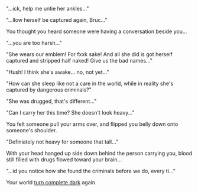 "...ick, help me untie her ankles..."

"...llow herself be captured again, Bruc..."

You thought you heard someone were having a conversation beside you...

"...you are too harsh..."

"She wears our emblem! For fxxk sake! And all she did is got herself captured and stripped half naked! Give us the bad names..."

"Hush! I think she's awake... no, not yet..."

"How can she sleep like not a care in the world, while in reality she's captured by dangerous criminals?"

"She was drugged, that's different..."

"Can I carry her this time? She doesn't look heavy..."

You felt someone pull your arms over, and flipped you belly down onto someone's shoulder.

"Definiately not heavy for someone that tall..."

With your head hanged up side down behind the person carrying you, blood still filled with drugs flowed toward your brain...

"...id you notice how she found the criminals before we do, every ti..."

Your world [turn complete dark](..end/end.md) again.

